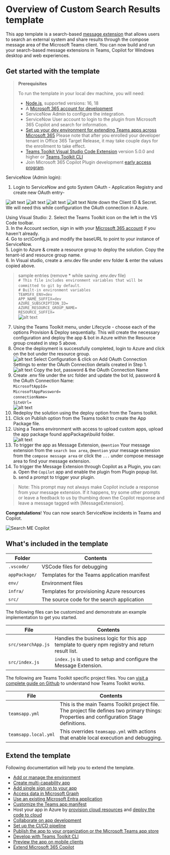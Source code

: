 # Overview of Custom Search Results template

This app template is a search-based [message extension](https://docs.microsoft.com/microsoftteams/platform/messaging-extensions/what-are-messaging-extensions?tabs=nodejs) that allows users to search an external system and share results through the compose message area of the Microsoft Teams client. You can now build and run your search-based message extensions in Teams, Copilot for Windows desktop and web experiences.

## Get started with the template

> **Prerequisites**
>
> To run the template in your local dev machine, you will need:
>
> - [Node.js](https://nodejs.org/), supported versions: 16, 18
> - A [Microsoft 365 account for development](https://docs.microsoft.com/microsoftteams/platform/toolkit/accounts)
> - ServiceNow Admin to configure the integration.
> - ServiceNow User account to login to the plugin from Microsoft 365 Copilot and search for information. 
> - [Set up your dev environment for extending Teams apps across Microsoft 365](https://aka.ms/teamsfx-m365-apps-prerequisites)
>   Please note that after you enrolled your developer tenant in Office 365 Target Release, it may take couple days for the enrollment to take effect.
> - [Teams Toolkit Visual Studio Code Extension](https://aka.ms/teams-toolkit) version 5.0.0 and higher or [Teams Toolkit CLI](https://aka.ms/teamsfx-cli)
> - Join Microsoft 365 Copilot Plugin development [early access program](https://aka.ms/plugins-dev-waitlist).

ServiceNow (Admin login):
1. Login to ServiceNow and goto System OAuth - Application Registry and create new OAuth entry-

 ![alt text](image-1.png)
 ![alt text](image-2.png)
 ![alt text](image-3.png)
 ![alt text](image-4.png)
 Note down the Client ID & Secret. We will need this while configuration the OAuth connection in Azure.

Using Visual Studio:
2. Select the Teams Toolkit icon on the left in the VS Code toolbar.  
3. In the Account section, sign in with your [Microsoft 365 account](https://docs.microsoft.com/microsoftteams/platform/toolkit/accounts) if you haven't already.  
4. Go to src\Config.js and modify the baseURL to point to your instance of ServiceNow.  
5. Login to Azure & create a resource group to deploy the solution. Copy the tenant-id and resource group name.  
6. In Visual studio, create a .env.dev file under env folder & enter the values copied above. 

>sample entries (remove * while saving .env.dev file)  
`# This file includes environment variables that will be committed to git by default`.  
`# Built-in environment variables`  
`TEAMSFX_ENV=dev`  
`APP_NAME_SUFFIX=dev`  
`AZURE_SUBSCRIPTION_ID=`  
`AZURE_RESOURCE_GROUP_NAME=`  
`RESOURCE_SUFFIX=`  
![alt text](image-6.png)
7. Using the Teams Toolkit menu, under Lifecycle - choose each of the options Provision & Deploy sequentially. This will create the necessary configuration and deploy the app & bot in Azure within the Resource group created in step 5 above.  
8. Once the deployment is successfully completed, login to Azure and click on the bot under the resource group.  
![alt text](image-7.png) 
Select Configuration & click on Add OAuth Connection Settings to enter the OAuth Connection details created in Step 1.  
![alt text](image-8.png)
Copy the bot, password & the OAuth Connection Name   
9. Create .env file under the src folder and update the bot Id, password & the OAuth Connection Name:  
`MicrosoftAppId=`  
`MicrosoftAppPassword=`  
`connectionName=`  
`SiteUrl=`  
![alt text](image-5.png)
10. Redeploy the solution using the deploy option from the Teams toolkit.  
11. Click on Publish option from the Teams toolkit to create the App Package file.  
12. Using a Teams environment with access to upload custom apps, upload the app package found appPackage\build folder.  
![alt text](image-9.png)
13. To trigger the app as Message Extension, `@mention` Your message extension from the `search box area`, `@mention` your message extension from the `compose message area` or click the `...` under compose message area to find your message extension.  
14. To trigger the Message Extension through Copilot as a Plugin, you can:   
   a. Open the `Copilot` app and enable the plugin from Plugin popup list.   
   b. send a prompt to trigger your plugin.
   > Note: This prompt may not always make Copilot include a response from your message extension. If it happens, try some other prompts or leave a feedback to us by thumbing down the Copilot response and leave a message tagged with [MessageExtension].

**Congratulations**! You can now search ServiceNow incidents in Teams and Copilot.

![Search ME Copilot](https://github.com/OfficeDev/TeamsFx/assets/107838226/a718b206-33ed-4d3e-99af-376c1f159c2b)

## What's included in the template

| Folder        | Contents                                     |
| ------------- | -------------------------------------------- |
| `.vscode/`    | VSCode files for debugging                   |
| `appPackage/` | Templates for the Teams application manifest |
| `env/`        | Environment files                            |
| `infra/`      | Templates for provisioning Azure resources   |
| `src/`        | The source code for the search application   |

The following files can be customized and demonstrate an example implementation to get you started.

| File               | Contents                                                                                       |
| ------------------ | ---------------------------------------------------------------------------------------------- |
| `src/searchApp.js` | Handles the business logic for this app template to query npm registry and return result list. |
| `src/index.js`     | `index.js` is used to setup and configure the Message Extension.                               |

The following are Teams Toolkit specific project files. You can [visit a complete guide on Github](https://github.com/OfficeDev/TeamsFx/wiki/Teams-Toolkit-Visual-Studio-Code-v5-Guide#overview) to understand how Teams Toolkit works.

| File                 | Contents                                                                                                                                  |
| -------------------- | ----------------------------------------------------------------------------------------------------------------------------------------- |
| `teamsapp.yml`       | This is the main Teams Toolkit project file. The project file defines two primary things: Properties and configuration Stage definitions. |
| `teamsapp.local.yml` | This overrides `teamsapp.yml` with actions that enable local execution and debugging.                                                     |

## Extend the template

Following documentation will help you to extend the template.

- [Add or manage the environment](https://learn.microsoft.com/microsoftteams/platform/toolkit/teamsfx-multi-env)
- [Create multi-capability app](https://learn.microsoft.com/microsoftteams/platform/toolkit/add-capability)
- [Add single sign on to your app](https://learn.microsoft.com/microsoftteams/platform/toolkit/add-single-sign-on)
- [Access data in Microsoft Graph](https://learn.microsoft.com/microsoftteams/platform/toolkit/teamsfx-sdk#microsoft-graph-scenarios)
- [Use an existing Microsoft Entra application](https://learn.microsoft.com/microsoftteams/platform/toolkit/use-existing-aad-app)
- [Customize the Teams app manifest](https://learn.microsoft.com/microsoftteams/platform/toolkit/teamsfx-preview-and-customize-app-manifest)
- Host your app in Azure by [provision cloud resources](https://learn.microsoft.com/microsoftteams/platform/toolkit/provision) and [deploy the code to cloud](https://learn.microsoft.com/microsoftteams/platform/toolkit/deploy)
- [Collaborate on app development](https://learn.microsoft.com/microsoftteams/platform/toolkit/teamsfx-collaboration)
- [Set up the CI/CD pipeline](https://learn.microsoft.com/microsoftteams/platform/toolkit/use-cicd-template)
- [Publish the app to your organization or the Microsoft Teams app store](https://learn.microsoft.com/microsoftteams/platform/toolkit/publish)
- [Develop with Teams Toolkit CLI](https://aka.ms/teamsfx-cli/debug)
- [Preview the app on mobile clients](https://github.com/OfficeDev/TeamsFx/wiki/Run-and-debug-your-Teams-application-on-iOS-or-Android-client)
- [Extend Microsoft 365 Copilot](https://aka.ms/teamsfx-copilot-plugin)
